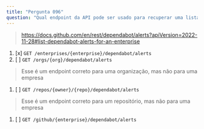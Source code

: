 ```yaml
---
title: "Pergunta 096"
question: "Qual endpoint da API pode ser usado para recuperar uma lista de todos os alertas do Dependabot para uma empresa?"
---
```


> https://docs.github.com/en/rest/dependabot/alerts?apiVersion=2022-11-28#list-dependabot-alerts-for-an-enterprise
1. [x] `GET /enterprises/{enterprise}/dependabot/alerts`
1. [ ] `GET /orgs/{org}/dependabot/alerts`
> Esse é um endpoint correto para uma organização, mas não para uma empresa
1. [ ] `GET /repos/{owner}/{repo}/dependabot/alerts`
> Esse é um endpoint correto para um repositório, mas não para uma empresa
1. [ ] `GET /github/{enterprise}/dependabot/alerts`
